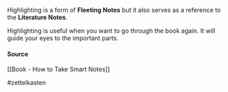 Highlighting is a form of **Fleeting Notes** but it also serves as a reference to the **Literature Notes**.

Highlighting is useful when you want to go through the book again. It will guide your eyes to the important parts.

#### Source
[[Book - How to Take Smart Notes]]

#zettelkasten
